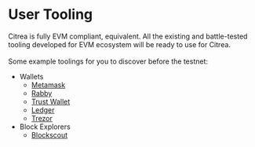 # User Tooling

Citrea is fully EVM compliant, equivalent. All the existing and battle-tested tooling developed for EVM ecosystem will be ready to use for Citrea.\
\
Some example toolings for you to discover before the testnet:

* Wallets
  * [Metamask](https://metamask.io/)
  * [Rabby](https://rabby.io/)
  * [Trust Wallet](https://trustwallet.com/)
  * [Ledger](https://www.ledger.com/)
  * [Trezor](https://trezor.io/)
* Block Explorers
  * [Blockscout](https://www.blockscout.com/)

